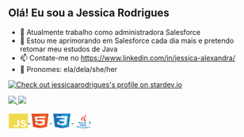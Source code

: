 ## Olá! Eu sou a Jessica Rodrigues


- 🔭 Atualmente trabalho como administradora Salesforce
- 🌱 Estou me aprimorando em Salesforce cada dia mais e pretendo retomar meu estudos de Java
- 📫 Contate-me no https://www.linkedin.com/in/jessica-alexandra/
- 🚻 Pronomes: ela/dela/she/her

<a href="https://stardev.io/developers/jessicaarodrigues"><img alt="Check out jessicaarodrigues's profile on stardev.io" src="https://stardev.io/developers/jessicaarodrigues/badge/languages/global.svg" /></a>

<div>
  <a href="https://github.com/jessicaarodrigues">
  <img height="180em" src="https://github-readme-stats.vercel.app/api?username=jessicaarodrigues&show_icons=true&theme=dracula&include_all_commits=true&count_private=true"/>
  <img height="180em" src="https://github-readme-stats.vercel.app/api/top-langs/?username=jessicaarodrigues&layout=compact&langs_count=7&theme=dracula"/>
</div>
  
  
  <div style="display: inline_block"><br>
  <img align="center" alt="Jessica-Js" height="30" width="40" src="https://raw.githubusercontent.com/devicons/devicon/master/icons/javascript/javascript-plain.svg">
  <img align="center" alt="Jessica-HTML" height="30" width="40" src="https://raw.githubusercontent.com/devicons/devicon/master/icons/html5/html5-original.svg">
  <img align="center" alt="Jessica-CSS" height="30" width="40" src="https://raw.githubusercontent.com/devicons/devicon/master/icons/css3/css3-original.svg">
  <img align="center" alt="Jessica-CSS" height="30" width="40" src="https://raw.githubusercontent.com/devicons/devicon/master/icons/java/java-original.svg">
</div>
  
  

